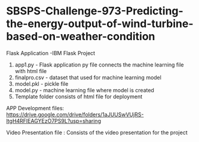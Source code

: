# SBSPS-Challenge-973-Predicting-the-energy-output-of-wind-turbine-based-on-weather-condition
Flask Application -IBM Flask Project
  1) app1.py  - Flask application py file connects the machine learning file with html file
  2) finalpro.csv  -  dataset that used for machine learning model
  3) model.pkl  -  pickle file 
  4) model.py   - machine learning file where model is created
  5) Template folder consists of html file for deployment
  
  
APP Development files:
        https://drive.google.com/drive/folders/1aJUUSwVUjRS-ltgH4RFIEAGYEzO7PS9L?usp=sharing


Video Presentation file :
        Consists of the video presentation for the project
